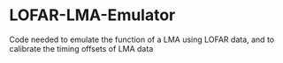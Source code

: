 # LOFAR-LMA-Emulator
Code needed to emulate the function of a LMA using LOFAR data, and to calibrate the timing offsets of LMA data
